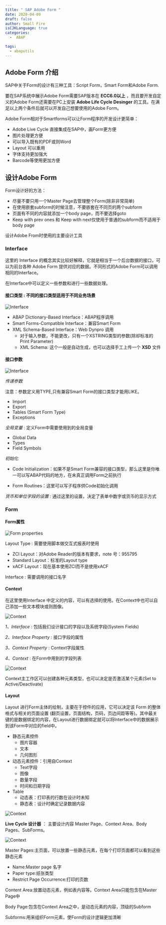 ```yaml
---
title: " SAP Adobe Form "
date: 2020-04-09 
draft: false
author: Small Fire
isCJKLanguage: true
categories: 
  -  ABAP

tags: 
  - abaputils
---
```




## Adobe Form 介绍

SAP中关于Form的设计有三种工具：Script Form，Smart Form和Adobe Form.

要在SAP系统中展示Adobe Form需要SAP版本在 **ECC6.0以上** ，而且要开发自定义的Adobe Form还需要在PC上安装 **Adobe Life Cycle Desinger** 的工具。在满足以上两个条件后就可以开发自己想要使用的Adobe Form。

Adobe Form相对于Smartforms可以让Form程序的开发设计更简单：

- Adobe Live Cycle 直接集成在SAP中，画Form更方便
- 图片处理更方便
- 可以导入既有的PDF或则Word
- Layout 可以重用
- 字体支持更加强大
- Barcode等使用更加方便

## 设计Adobe Form

Form设计好的方法：

- 尽量不要只用一个Master Page去管理整个Form(除非非常简单)
- 在使用嵌套subform的时候注意，不要嵌套在不同页的两个subform
- 页面有不同的内容就添加一个body page，而不要选择goto
- Keep with prev ones 和 Keep with next仅使用于普通的subform而不适用于body page

设计Adobe From时使用的主要设计工具

### Interface

这里的 Interface 的概念其实比较好解释，它就是相当于一个后台数据的接口，可以为前台各种 Adobe Form 提供对应的数据。不同形式的Adobe Form可以调用相同的Interface。

在Interface中可以定义一些参数和进行一些数据处理。

#### **接口类型** : 不同的接口类型适用于不同业务场景

![Interface](/images/ABAP/ABAP_SFP3.png)

- ABAP Dictionary-Based Interface：ABAP程序调用
- Smart Forms-Compatible Interface：兼容Smart Form
- XML Schema-Based Interface：Web Dynpro 调用
  - 对于输入参数，不能更改，只有一个XSTRING类型的参数(除却标准的Print Parameter)
  - XML Schema: 这个一般是自动生成，也可以选择手工上传一个 **XSD** 文件

#### 接口参数

![Interface](/images/ABAP/ABAP_SFP1.png)

*传递参数*

注意：参数定义用TYPE,只有兼容Smart Form的接口类型才能用LIKE。

- Import
- Export
- Tables (Smart Form Type)
- Exceptions

*全局变量* : 定义Form中需要使用到的全局变量

- Global Data
- Types
- Field Symbols

*初始化*

- Code Initialization：如果不是Smart Form兼容的接口类型，那么这里是你唯一可以写ABAP代码的地方，在未真正调用Form之前执行

- Form Routines：这里可以写子程序供Code初始化调用

*货币和单位字段的设置* : 通过这里的设置，决定了表单中数字或货币的显示方式

### Form

#### Form属性

![Form properties](/images/ABAP/ABAP_SFP5.png)

Layout Type : 需要使用脚本做交互式报表时使用

- ZCI Layout：对Adobe Reader的版本有要求，note 号：955795
- Standard Layout：标准的Layout type
- xACF Layout：现在基本使用ZCI而不是使用xACF

Interface : 需要调用的接口名字

#### Context

在这里使用Interface 中定义的内容，可以有选择的使用。在Context中也可以自己添加一些文本模块或则图像。

![Context](/images/ABAP/ABAP_SFP4.png)

*1、Interface* : 包括我们设计接口的字段以及系统字段(System Fields)

*2、Interface Property* : 接口字段的属性

*3、Context Property* : Context字段属性

*4、Context* : 在Form中用到的字段列表

![Context](/images/ABAP/ABAP_SFP7.png)

Context主工作区可以创建各种元素类型，也可以决定是否激活某个元素(Set to Active/Deactivate)

#### Layout

Layout 进行Form主体的绘制，主要在于控件的应用，它可以决定该 Form 的整体格式与相关的页面设置 (翻页设置，页面结构，页码，页边间距等等)。其中最关键的是数据绑定的内容，在Layout进行数据绑定就可以将Interface中的数据展示到该Form中对应的field中。

- 静态元素控件
  - 图片容器
  - 文本
  - 几何图形
- 动态元素控件：引用自Context
  - Text字段
  - 图像
  - 数量字段
  - 时间和日期字段
- Table
  - 动态表：打印表的行数在设计时未知
  - 静态表：设计时确定记录数据内容

![Context](/images/ABAP/ABAP_SFP6.png)

**Live Cycle 设计器**  ： 主要设计内容 Master Page、Context Area、Body Pages、SubForms。

![Context](/images/ABAP/ABAP_SFP10.png)

Master Pages:主页面，可以放置一些静态元素，在每个打印页面都可以看到这些静态元素

- Name:Master page 名字
- Paper type:纸张类型
- Restrict Page Occurrence:打印的页数

Content Area:放置动态元素，例如表内容等。Context Area只能包含在Master Page中

Body Page:包含在Context Area之中，是动态元素的内容，顶级的Subform

Subforms:用来组织Form元素，使Form的设计逻辑更加清晰



